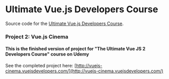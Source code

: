 # Ultimate Vue.js Developers Course

Source code for the [Ultimate Vue.js Developers Course](http://bit.ly/2mPK8ny).

### Project 2: Vue.js Cinema

#### This is the finished version of project for "The Ultimate Vue JS 2 Developers Course" course on Udemy

See the completed project here: [http://vuejs-cinema.vuejsdevelopers.com/](http://vuejs-cinema.vuejsdevelopers.com/)

